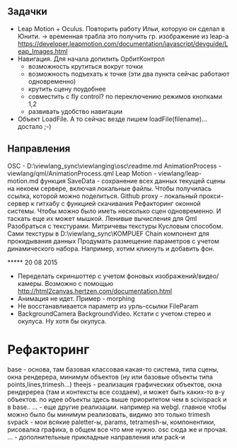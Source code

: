 ## Задачки
* Leap Motion + Oculus. Повторить работу Ильи, которую он сделал в Юнити.
-> временная трабла это получить гр. изображение из leap-a https://developer.leapmotion.com/documentation/javascript/devguide/Leap_Images.html
* Навигация. Для начала допилить ОрбитКонтрол
  * возможность крутиться вокруг точки 
  * возможность подъехать к точке (эти два пункта сейчас работают одновременно)
  * крутить сцену поудобнее
  * совместить с fly control? по переключению режимов кнопками 1,2
  * развивать удобство навигации
* Объект LoadFile. А то сейчас везде пишем loadFile(filename)... достало ;-)  

## Направления
OSC - D:\viewlang_sync\viewlanging\osc\readme.md 
AnimationProcess - viewlang/qml/AnimationProcess.qml 
Leap Motion - viewlang/leap-motion.md 
функция SaveData - сохранение всех данных текущей сцены на некоем сервере, включая локальные файлы. Чтобы получилась ссылка, которой можно поделиться.
Github proxy - локальный прокси-сервер к гитхабу с функцией скачивания
Рефакторинг оконной системы. Чтобы можно было иметь несколько сцен одновременно. И таскать еще их может мышкой.
Ленивые вычисления для Qml
Разобраться с текстурами. Митричевы текстуры Кусловым способом. Сами текстуры в D:\viewlang_sync\KOMPUEF 
Chain компонент для прокидывания данных
Продумать размещение параметров с учетом динамического набора. Например, хотим кликнуть и добавить фон.


***** 20 08 2015
* Переделать скриншоттер с учетом фоновых изображений/видео/камеры. Возможно с помощью http://html2canvas.hertzen.com/documentation.html
* Анимация не идет. Пример - morphing
* Не восстанавливается параметр из урль-ссылки FileParam
* BackgroundCamera BackgroundVideo. Кстати с учетом стерео и окулуса. Ну хотя бы окулуса.

# Рефакторинг
base - основа, там базовая классовая какая-то система, типа сцены, окна рендерера, минимум объектов (ну или базовые объекты типа points,lines,trimesh...)
theejs - реализация графических объектов, окна рендеререа (там и контексты все создаем), и может быть каких-то в-у объектов. по идее объекты здесь выше приоритетом чем в scivispack и в base..
...    - еще другие реализации. например на webgl. главное чтобы можно было бы минимум реализовать, видимо это только trimesh
svpack - мои всякие paletter-ы, params, tetramesh-ы, компонентики, рисовалка графика, в общем все что мне нужно. osc сюда же и прочая.
...    - дополнительные прикладные направления или pack-и